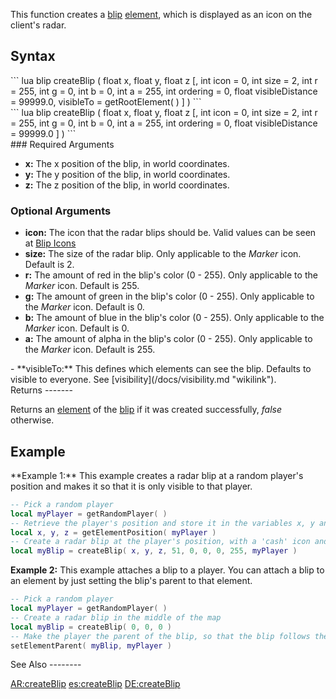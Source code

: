 This function creates a [blip](/docs/blip.md "wikilink") [element](/docs/element.md "wikilink"), which is displayed as an icon on the client's radar.

Syntax
------

<section name="Server" class="server" show="true">
``` lua
blip createBlip ( float x, float y, float z [, int icon = 0, int size = 2, int r = 255, int g = 0, int b = 0, int a = 255, int ordering = 0, float visibleDistance = 99999.0, visibleTo = getRootElement( ) ] )
```

</section>
<section name="Client" class="client" show="true">
``` lua
blip createBlip ( float x, float y, float z [, int icon = 0, int size = 2, int r = 255, int g = 0, int b = 0, int a = 255, int ordering = 0, float visibleDistance = 99999.0 ] )
```

</section>
### Required Arguments

-   **x:** The x position of the blip, in world coordinates.
-   **y:** The y position of the blip, in world coordinates.
-   **z:** The z position of the blip, in world coordinates.

### Optional Arguments

-   **icon:** The icon that the radar blips should be. Valid values can be seen at [Blip Icons](/docs/blip_icons.md "wikilink")
-   **size:** The size of the radar blip. Only applicable to the *Marker* icon. Default is 2.
-   **r:** The amount of red in the blip's color (0 - 255). Only applicable to the *Marker* icon. Default is 255.
-   **g:** The amount of green in the blip's color (0 - 255). Only applicable to the *Marker* icon. Default is 0.
-   **b:** The amount of blue in the blip's color (0 - 255). Only applicable to the *Marker* icon. Default is 0.
-   **a:** The amount of alpha in the blip's color (0 - 255). Only applicable to the *Marker* icon. Default is 255.

<section name="Server" class="server" show="true">
-   **visibleTo:** This defines which elements can see the blip. Defaults to visible to everyone. See [visibility](/docs/visibility.md "wikilink").

</section>
Returns
-------

Returns an [element](/docs/element.md "wikilink") of the [blip](/docs/blip.md "wikilink") if it was created successfully, *false* otherwise.

Example
-------

<section name="Server" class="server" show="true">
**Example 1:** This example creates a radar blip at a random player's position and makes it so that it is only visible to that player.

``` lua
-- Pick a random player
local myPlayer = getRandomPlayer( )
-- Retrieve the player's position and store it in the variables x, y and z
local x, y, z = getElementPosition( myPlayer )
-- Create a radar blip at the player's position, with a 'cash' icon and only visible to the player
local myBlip = createBlip( x, y, z, 51, 0, 0, 0, 255, myPlayer )
```

**Example 2:** This example attaches a blip to a player. You can attach a blip to an element by just setting the blip's parent to that element.

``` lua
-- Pick a random player
local myPlayer = getRandomPlayer( )
-- Create a radar blip in the middle of the map
local myBlip = createBlip( 0, 0, 0 )
-- Make the player the parent of the blip, so that the blip follows the player around
setElementParent( myBlip, myPlayer )
```

</section>
See Also
--------

[AR:createBlip](/docs/ar:createblip.md "wikilink") [es:createBlip](/docs/es:createblip.md "wikilink") [DE:createBlip](/docs/de:createblip.md "wikilink")

